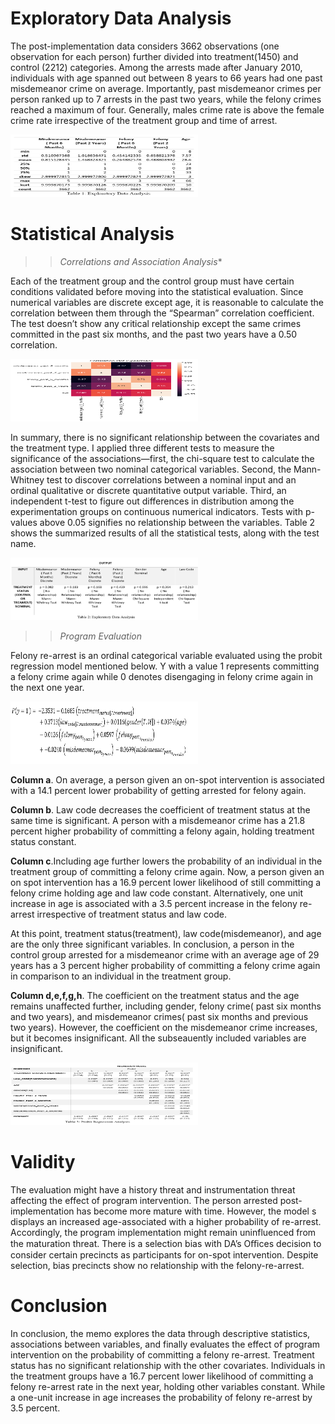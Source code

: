 # **Exploratory Data Analysis**
The post-implementation data considers 3662 observations (one observation for each person) further divided into treatment(1450) and control (2212) categories. Among the arrests made after January 2010, individuals with age spanned out between 8 years to 66 years had one past misdemeanor crime on average. Importantly, past misdemeanor crimes per person ranked up to 7 arrests in the past two years, while the felony crimes reached a maximum of four.  Generally, males crime rate is above the female crime rate irrespective of the treatment group and time of arrest.

<img src="https://github.com/Sparsh239/Impact-Evaluation-on-New-York-s-Felony-Crime-Rate-Reduction-Program/blob/master/images/Exploratory_data_analysis.png" alt="drawing" width="300" height = "100"/>

# **Statistical Analysis**
>> *Correlations and Association Analysis**

Each of the treatment group and the control group must have certain conditions validated before moving into the statistical evaluation. Since numerical variables are discrete except age, it is reasonable to calculate the correlation between them through the “Spearman” correlation coefficient. The test doesn’t show any critical relationship except the same crimes committed in the past six months, and the past two years have a 0.50 correlation.

<img src="https://github.com/Sparsh239/Impact-Evaluation-on-New-York-s-Felony-Crime-Rate-Reduction-Program/blob/master/images/correlation_plot.png" alt="drawing" width="300" height = "100"/>

In summary, there is no significant relationship between the covariates and the treatment type. I applied three different tests to measure the significance of the associations—first, the chi-square test to calculate the association between two nominal categorical variables. Second, the Mann-Whitney test to discover correlations between a nominal input and an ordinal qualitative or discrete quantitative output variable. Third, an independent t-test to figure out differences in distribution among the experimentation groups on continuous numerical indicators. Tests with p-values above 0.05 signifies no relationship between the variables. Table 2 shows the summarized results of all the statistical tests, along with the test name.

<img src="https://github.com/Sparsh239/Impact-Evaluation-on-New-York-s-Felony-Crime-Rate-Reduction-Program/blob/master/images/Association_table.png" alt="drawing" width="300" height = "100"/>

>> *Program Evaluation*

Felony re-arrest is an ordinal categorical variable evaluated using the probit regression model mentioned below. Y with a value 1 represents committing a felony crime again while 0 denotes disengaging in felony crime again in the next one year.

<img src="https://github.com/Sparsh239/Impact-Evaluation-on-New-York-s-Felony-Crime-Rate-Reduction-Program/blob/master/images/regression_equation.png" alt="drawing" width="300" height = "100"/>

**Column a**. On average, a person given an on-spot intervention is associated with a 14.1 percent lower probability of getting arrested for felony again.

**Column b**. Law code decreases the coefficient of treatment status at the same time is significant. A person with a misdemeanor crime has a 21.8 percent higher probability of committing a felony again, holding treatment status constant.

**Column c**.Including age further lowers the probability of an individual in the treatment group of committing a felony crime again. Now, a person given an on spot intervention has a 16.9 percent lower likelihood of still committing a felony crime holding age and law code constant. Alternatively, one unit increase in age is associated with a 3.5 percent increase in the felony re-arrest irrespective of treatment status and law code.

At this point, treatment status(treatment), law code(misdemeanor), and age are the only three significant variables. In conclusion, a person in the control group arrested for a misdemeanor crime with an average age of 29 years has a 3 percent higher probability of committing a felony crime again in comparison to an individual in the treatment group.

**Column d,e,f,g,h**. The coefficient on the treatment status and the age remains unaffected further, including gender, felony crime(  past six months and two years), and misdemeanor crimes( past six months and previous two years). However, the coefficient on the misdemeanor crime increases, but it becomes insignificant. All the subseauently included variables are insignificant.

<img src="https://github.com/Sparsh239/Impact-Evaluation-on-New-York-s-Felony-Crime-Rate-Reduction-Program/blob/master/images/regression_model_covariates.png" alt="drawing" width="300" height = "100"/>

# **Validity**

The evaluation might have a history threat and instrumentation threat affecting the effect of program intervention. The person arrested post-implementation has become more mature with time. However, the model s displays an increased age-associated with a higher probability of re-arrest. Accordingly, the program implementation might remain uninfluenced from the maturation threat. There is a selection bias with DA’s Oﬃces decision to consider certain precincts as participants for on-spot intervention. Despite selection, bias precincts show no relationship with the felony-re-arrest.

# **Conclusion**

In conclusion, the memo explores the data through descriptive statistics, associations between variables, and finally evaluates the effect of program intervention on the probability of committing a felony re-arrest. Treatment status has no significant relationship with the other covariates. Individuals in the treatment groups have a 16.7 percent lower likelihood of committing a felony re-arrest rate in the next year, holding other variables constant. While a one-unit increase in age increases the probability of felony re-arrest by 3.5 percent. 
